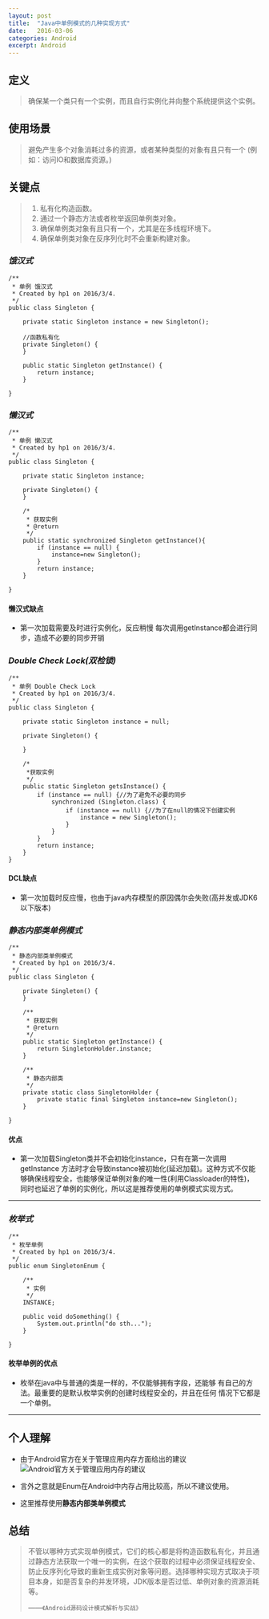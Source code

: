 ```yaml
---
layout: post
title:  "Java中单例模式的几种实现方式"
date:   2016-03-06
categories: Android
excerpt: Android
---
```



## **定义**
> 确保某一个类只有一个实例，而且自行实例化并向整个系统提供这个实例。

## **使用场景**
> 避免产生多个对象消耗过多的资源，或者某种类型的对象有且只有一个 (例如：访问IO和数据库资源。)

## **关键点**
> 1. 私有化构造函数。
> 2. 通过一个静态方法或者枚举返回单例类对象。
> 3. 确保单例类对象有且只有一个，尤其是在多线程环境下。
> 4. 确保单例类对象在反序列化时不会重新构建对象。

### *饿汉式*

````
/**
 * 单例 饿汉式
 * Created by hp1 on 2016/3/4.
 */
public class Singleton {

    private static Singleton instance = new Singleton();

    //函数私有化
    private Singleton() {	
    }

    public static Singleton getInstance() {
        return instance;
    }

}
````
### *懒汉式*

````
/**
 * 单例 懒汉式
 * Created by hp1 on 2016/3/4.
 */
public class Singleton {

    private static Singleton instance;

    private Singleton() {	
    }	

    /*
     * 获取实例
     * @return
     */
    public static synchronized Singleton getInstance(){
        if (instance == null) {
            instance=new Singleton();
        }
        return instance;
    }

}
````
#### 懒汉式缺点

- 第一次加载需要及时进行实例化，反应稍慢
每次调用getInstance都会进行同步，造成不必要的同步开销

### *Double Check Lock(双检锁)*

````
/**
 * 单例 Double Check Lock
 * Created by hp1 on 2016/3/4.
 */
public class Singleton {

    private static Singleton instance = null;
    
    private Singleton() {
    
    }
    
    /*
     *获取实例
     */
    public static Singleton getsInstance() {
        if (instance == null) {//为了避免不必要的同步
            synchronized (Singleton.class) {
                if (instance == null) {//为了在null的情况下创建实例
                    instance = new Singleton();
                }
            }
        }
        return instance;
    }
}
````

#### DCL缺点

- 第一次加载时反应慢，也由于java内存模型的原因偶尔会失败(高并发或JDK6以下版本)


### *静态内部类单例模式*


````
/**
 * 静态内部类单例模式
 * Created by hp1 on 2016/3/4.
 */
public class Singleton {

    private Singleton() {
    }

    /**
     * 获取实例
     * @return
     */
    public static Singleton getInstance() {
        return SingletonHolder.instance;
    }

    /**
     * 静态内部类
     */
    private static class SingletonHolder {
        private static final Singleton instance=new Singleton();
    }

}
````

#### 优点

- 第一次加载Singleton类并不会初始化instance，只有在第一次调用getInstance
方法时才会导致instance被初始化(延迟加载)。这种方式不仅能够确保线程安全，也能够保证单例对象的唯一性(利用Classloader的特性)，同时也延迟了单例的实例化，所以这是推荐使用的单例模式实现方式。

----------

### *枚举式*

````
/**
 * 枚举单例
 * Created by hp1 on 2016/3/4.
 */
public enum SingletonEnum {

    /**
     * 实例
     */
    INSTANCE;

    public void doSomething() {
        System.out.println("do sth...");
    }
    
}
````

#### 枚举单例的优点
- 枚举在java中与普通的类是一样的，不仅能够拥有字段，还能够
 有自己的方法。最重要的是默认枚举实例的创建时线程安全的，并且在任何
 情况下它都是一个单例。


----------


## **个人理解**

- 由于Android官方在关于管理应用内存方面给出的建议
![Android官方关于管理应用内存的建议](http://hukai.me/images/android_perf_3_enum.png) 

- 言外之意就是Enum在Android中内存占用比较高，所以不建议使用。
- 这里推荐使用**静态内部类单例模式**


## **总结**
> 不管以哪种方式实现单例模式，它们的核心都是将构造函数私有化，并且通过静态方法获取一个唯一的实例，在这个获取的过程中必须保证线程安全、防止反序列化导致的重新生成实例对象等问题。选择哪种实现方式取决于项目本身，如是否复杂的并发环境，JDK版本是否过低、单例对象的资源消耗等。
> 
> ——`《Android源码设计模式解析与实战》`






